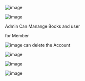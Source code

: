 ![image](https://github.com/user-attachments/assets/838eaa49-99d6-4f5e-bae9-c6c46758e4d0)

![image](https://github.com/user-attachments/assets/222849f5-2c58-4f29-ad0b-957e8fdecad5)


Admin Can Manange Books and user

for Member

![image](https://github.com/user-attachments/assets/0aa7a9b8-0c54-4d0d-80ee-ec94b89dc974)  can delete the Account


![image](https://github.com/user-attachments/assets/5301521c-0cb9-4b09-a7e4-98f267666917)

![image](https://github.com/user-attachments/assets/509e0b54-72eb-46f7-8724-a3aacda35297)


![image](https://github.com/user-attachments/assets/13c8ac87-1697-47cf-8ac1-8ed4dfba9da2)



